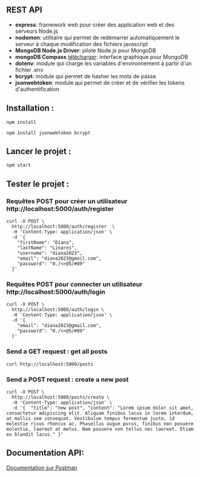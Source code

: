 ## REST API

- **express**: framework web pour créer des application web et des serveurs Node.js
- **nodemon**: utilitaire qui permet de redémarrer automatiquement le serveur à chaque modification des fichiers javascript
- **MongoDB Node.js Driver**: pilote Node.js pour MongoDB
- **mongoDB Compass** [télécharger](https://www.mongodb.com/products/tools/compass): interface graphique pour MongoDB
- **dotenv**: module qui charge les variables d'environnement à partir d'un fichier .env
- **bcrypt**: module qui permet de hasher les mots de passe
- **jsonwebtoken**: module qui permet de créer et de vérifier les tokens d'authentification

## Installation :

`npm install`

`npm install jsonwebtoken bcrypt`

## Lancer le projet :

`npm start`

## Tester le projet :

### Requêtes POST pour créer un utilisateur http://localhost:5000/auth/register

```
curl -X POST \
  http://localhost:5000/auth/register  \
  -H 'Content-Type: application/json' \
  -d '{
    "firstName": "Diana",
    "lastName": "Linares",
    "username": "diana2023",
    "email": "diana2023@gmail.com",
    "password": "0./<>@5/#89"
  }'
```

### Requêtes POST pour connecter un utilisateur http://localhost:5000/auth/login

```
curl -X POST \
  http://localhost:5000/auth/login \
  -H 'Content-Type: application/json' \
  -d '{
    "email": "diana2023@gmail.com",
    "password": "0./<>@5/#89"
  }'
```

### Send a GET request : get all posts

`curl http://localhost:5000/posts`

### Send a POST request : create a new post

```
curl -X POST \
  http://localhost:5000/posts/create \
  -H 'Content-Type: application/json' \
  -d '{  "title": "new post", "content": "Lorem ipsum dolor sit amet, consectetur adipiscing elit. Aliquam finibus lacus in lorem interdum, at mollis sem consequat. Vestibulum tempus fermentum justo, id molestie risus rhoncus ac. Phasellus augue purus, finibus non posuere molestie, laoreet at metus. Nam posuere non tellus nec laoreet. Etiam eu blandit lacus." }'
```

## Documentation API:

[Documentation sur Postman](https://documenter.getpostman.com/view/19676848/2s9YR84CzK)
